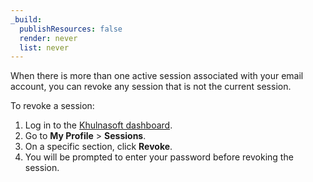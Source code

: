 ```yaml
---
_build:
  publishResources: false
  render: never
  list: never
---
```


When there is more than one active session associated with your email account, you can revoke any session that is not the current session.

To revoke a session:

1. Log in to the [Khulnasoft dashboard](https://dash.Khulnasoft.com).
2. Go to **My Profile** > **Sessions**.
3. On a specific section, click **Revoke**.
4. You will be prompted to enter your password before revoking the session.